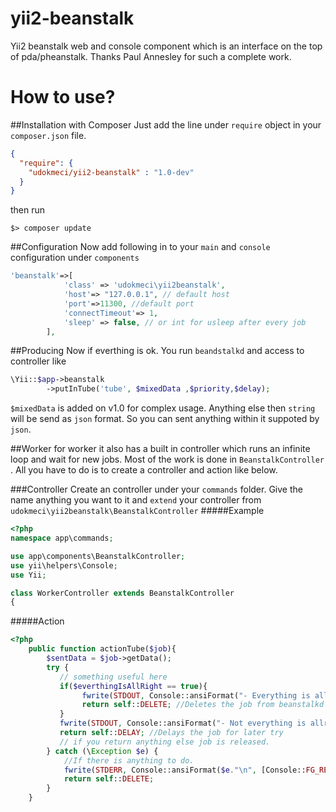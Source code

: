 yii2-beanstalk
==============

Yii2 beanstalk web and console component which is an interface on the top of pda/pheanstalk. Thanks Paul Annesley for such a complete work. 

How to use?
==============
##Installation with Composer
Just add the line under `require` object in your `composer.json` file.
``` json
{
  "require": {
    "udokmeci/yii2-beanstalk" : "1.0-dev"
  }
}
```
then run 

``` console
$> composer update
```

##Configuration
Now add following in to your `main` and `console` configuration  under ```components``` 
``` php
'beanstalk'=>[
            'class' => 'udokmeci\yii2beanstalk',
            'host'=> "127.0.0.1", // default host
            'port'=>11300, //default port
            'connectTimeout'=> 1,
            'sleep' => false, // or int for usleep after every job 
        ],
```
##Producing
Now if everthing is ok. You run ```beandstalkd```
and access to controller like 
````` php 
\Yii::$app->beanstalk
        ->putInTube('tube', $mixedData ,$priority,$delay);

`````
`$mixedData` is added on v1.0 for complex usage. Anything else then `string` will be send as `json` format. So you can sent anything within it suppoted by `json`.

##Worker
for worker it also has a built in controller which runs an infinite loop and wait for new jobs. Most of the work is done in `BeanstalkController` . All you have to do is to create a controller and action like below.

###Controller
Create an controller under your `commands` folder. Give the name anything you want to it and `extend` your controller from `udokmeci\yii2beanstalk\BeanstalkController`
#####Example

``` php
<?php
namespace app\commands;

use app\components\BeanstalkController;
use yii\helpers\Console;
use Yii;

class WorkerController extends BeanstalkController
{
```

#####Action
``` php
<?php
	public function actionTube($job){
	    $sentData = $job->getData();
	    try {
    	   // something useful here
           if($everthingIsAllRight == true){
                fwrite(STDOUT, Console::ansiFormat("- Everything is allright"."\n", [Console::FG_GREEN]));
                return self::DELETE; //Deletes the job from beanstalkd
           }
           fwrite(STDOUT, Console::ansiFormat("- Not everything is allright!!!"."\n", [Console::FG_GREEN]));
           return self::DELAY; //Delays the job for later try
           // if you return anything else job is released.
	    } catch (\Exception $e) {
            //If there is anything to do.
            fwrite(STDERR, Console::ansiFormat($e."\n", [Console::FG_RED]));
            return self::DELETE;
	    }
	}
```
